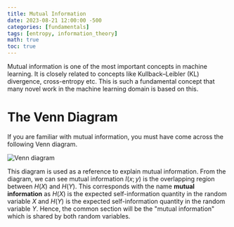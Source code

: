 ```yaml
---
title: Mutual Information
date: 2023-08-21 12:00:00 -500
categories: [fundamentals]
tags: [entropy, information_theory]
math: true
toc: true
---
```


Mutual information is one of the most important concepts in machine learning. It is closely related to concepts like Kullback–Leibler (KL) divergence, cross-entropy etc. This is such a fundamental concept that many novel work in the machine learning domain is based on this.

# The Venn Diagram

If you are familiar with mutual information, you must have come across the following Venn diagram.

![Venn diagram](https://i.ibb.co/vzM8S68/image-removebg-preview-modified.png)


This diagram is used as a reference to explain mutual information. From the diagram, we can see mutual information $I(x;y)$ is the overlapping region between $H(X)$ and $H(Y)$.  This corresponds with the name <b>mutual information</b> as $H(X)$ is the expected self-information quantity in the random variable $X$ and $H(Y)$ is the expected self-information quantity in the random variable $Y$. Hence, the common section will be the "mutual information" which is shared by both random variables.